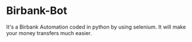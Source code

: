 # Birbank-Bot
It's a Birbank Automation coded in python by using selenium. It will make your money transfers much easier.

